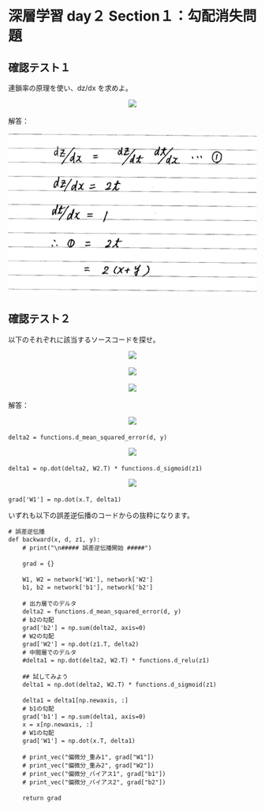 


# 深層学習 day２ Section１：勾配消失問題

## 確認テスト１

連鎖率の原理を使い、dz/dx を求めよ。

<p align="center">
    <img src="https://latex.codecogs.com/svg.latex?\begin{align*}z&=t^2\\t&=x+y\\\end{align*}"> 
</p>

解答：

 ![GitHub Logo](/images/3_2_1_2_Review_Test_01.png)




## 確認テスト２

以下のそれぞれに該当するソースコードを探せ。

<p align="center">
    <img src="https://latex.codecogs.com/svg.latex?\begin{align*}\frac{\partial{E}}{\partial{\mathbf{y}}}\end{align*}"> 
</p>

<p align="center">
    <img src="https://latex.codecogs.com/svg.latex?\begin{align*}\frac{\partial{E}}{\partial{\mathbf{y}}}\frac{\partial{\mathbf{y}}}{\partial{\mathbf{u}}}\end{align*}"> 
</p>

<p align="center">
    <img src="https://latex.codecogs.com/svg.latex?\begin{align*}\frac{\partial{E}}{\partial{\mathbf{y}}}\frac{\partial{\mathbf{y}}}{\partial{\mathbf{u}}}\frac{\partial{\mathbf{u}}}{\partial{w_{ji}^{(2)}}}\end{align*} ">
</p>

解答：

<p align="center">
    <img src="https://latex.codecogs.com/svg.latex?\begin{align*}\frac{\partial{E}}{\partial{\mathbf{y}}}\end{align*}"> 
</p>

```
delta2 = functions.d_mean_squared_error(d, y)
```

<p align="center">
    <img src="https://latex.codecogs.com/svg.latex?\begin{align*}\frac{\partial{E}}{\partial{\mathbf{y}}}\frac{\partial{\mathbf{y}}}{\partial{\mathbf{u}}}\end{align*}"> 
</p>

```
delta1 = np.dot(delta2, W2.T) * functions.d_sigmoid(z1)
```

<p align="center">
    <img src="https://latex.codecogs.com/svg.latex?\begin{align*}\frac{\partial{E}}{\partial{\mathbf{y}}}\frac{\partial{\mathbf{y}}}{\partial{\mathbf{u}}}\frac{\partial{\mathbf{u}}}{\partial{w_{ji}^{(2)}}}\end{align*} ">
</p>

```
grad['W1'] = np.dot(x.T, delta1)
```

いずれも以下の誤差逆伝播のコードからの抜粋になります。
```
# 誤差逆伝播
def backward(x, d, z1, y):
    # print("\n##### 誤差逆伝播開始 #####")    

    grad = {}
    
    W1, W2 = network['W1'], network['W2']
    b1, b2 = network['b1'], network['b2']

    # 出力層でのデルタ
    delta2 = functions.d_mean_squared_error(d, y)
    # b2の勾配
    grad['b2'] = np.sum(delta2, axis=0)
    # W2の勾配
    grad['W2'] = np.dot(z1.T, delta2)
    # 中間層でのデルタ  
    #delta1 = np.dot(delta2, W2.T) * functions.d_relu(z1)

    ## 試してみよう
    delta1 = np.dot(delta2, W2.T) * functions.d_sigmoid(z1)

    delta1 = delta1[np.newaxis, :]
    # b1の勾配
    grad['b1'] = np.sum(delta1, axis=0)
    x = x[np.newaxis, :]
    # W1の勾配
    grad['W1'] = np.dot(x.T, delta1)
    
    # print_vec("偏微分_重み1", grad["W1"])
    # print_vec("偏微分_重み2", grad["W2"])
    # print_vec("偏微分_バイアス1", grad["b1"])
    # print_vec("偏微分_バイアス2", grad["b2"])

    return grad
```
